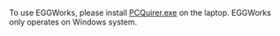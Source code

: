 To use EGGWorks, please install [PCQuirer.exe](https://sciconrd.com/downloads.aspx) on the laptop.
EGGWorks only operates on Windows system.
